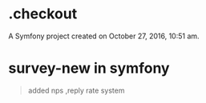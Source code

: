 .checkout
=========

A Symfony project created on October 27, 2016, 10:51 am.
# survey-new in symfony

> added nps ,reply rate system
